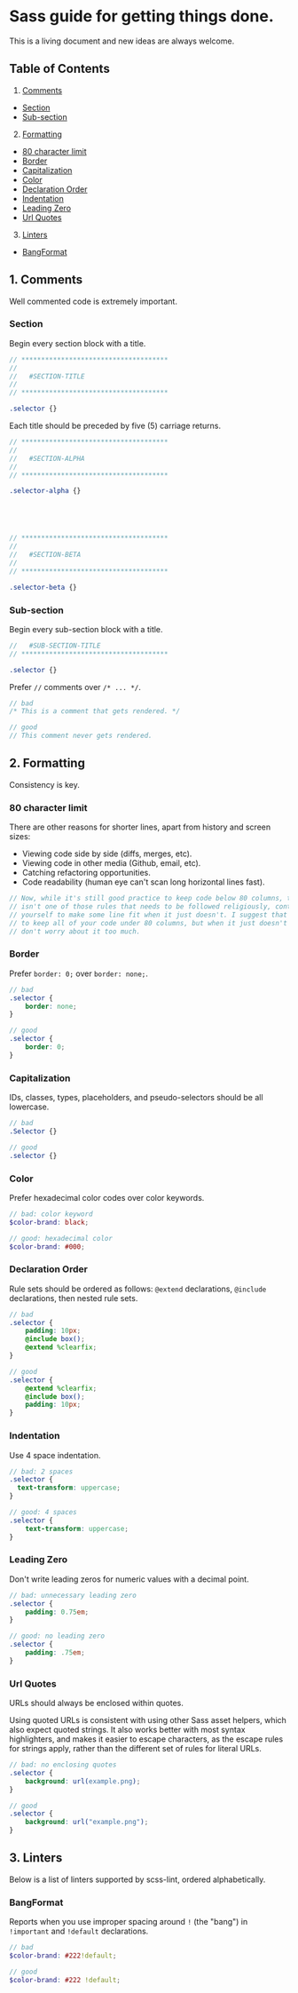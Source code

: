 # Sass guide for getting things done.

This is a living document and new ideas are always welcome.

## Table of Contents

1. [Comments](#1-comments)
 - [Section](#section)
 - [Sub-section](#sub-section)
2. [Formatting](#2-formatting)
 - [80 character limit](#80-character-limit)
 - [Border](#border)
 - [Capitalization](#capitalization)
 - [Color](#color)
 - [Declaration Order](#declaration-order)
 - [Indentation](#indentation)
 - [Leading Zero](#leading-zero)
 - [Url Quotes](#url-quotes)
3. [Linters](#3-linters)
 - [BangFormat](#bangformat)





## 1. Comments

Well commented code is extremely important.

### Section

Begin every section block with a title.

```scss
// *************************************
//
//   #SECTION-TITLE
//
// *************************************

.selector {}
```

Each title should be preceded by five (5) carriage returns.

```scss
// *************************************
//
//   #SECTION-ALPHA
//
// *************************************

.selector-alpha {}





// *************************************
//
//   #SECTION-BETA
//
// *************************************

.selector-beta {}
```

### Sub-section

Begin every sub-section block with a title.

```scss
//   #SUB-SECTION-TITLE
// *************************************

.selector {}
```

Prefer `//` comments over `/* ... */`.

```scss
// bad
/* This is a comment that gets rendered. */

// good
// This comment never gets rendered.
```




## 2. Formatting

Consistency is key.

### 80 character limit

There are other reasons for shorter lines, apart from history and screen sizes:

* Viewing code side by side (diffs, merges, etc).
* Viewing code in other media (Github, email, etc).
* Catching refactoring opportunities.
* Code readability (human eye can't scan long horizontal lines fast).

```scss
// Now, while it's still good practice to keep code below 80 columns, this 
// isn't one of those rules that needs to be followed religiously, contorting 
// yourself to make some line fit when it just doesn't. I suggest that you try 
// to keep all of your code under 80 columns, but when it just doesn't fit, 
// don't worry about it too much.
```

### Border

Prefer `border: 0;` over `border: none;`.

```scss
// bad
.selector {
    border: none;
}

// good
.selector {
    border: 0;
}
```

### Capitalization

IDs, classes, types, placeholders, and pseudo-selectors should be all lowercase.

```scss
// bad
.Selector {}

// good
.selector {}
```

### Color

Prefer hexadecimal color codes over color keywords.

```scss
// bad: color keyword
$color-brand: black;

// good: hexadecimal color
$color-brand: #000;
```

### Declaration Order

Rule sets should be ordered as follows: `@extend` declarations, `@include`
declarations, then nested rule sets.

```scss
// bad
.selector {
    padding: 10px;
    @include box();
    @extend %clearfix;
}

// good
.selector {
    @extend %clearfix;
    @include box();
    padding: 10px;
}
```

### Indentation

Use 4 space indentation.

```scss
// bad: 2 spaces
.selector {
  text-transform: uppercase;
}

// good: 4 spaces
.selector {
    text-transform: uppercase;
}
```

### Leading Zero

Don't write leading zeros for numeric values with a decimal point.

```scss
// bad: unnecessary leading zero
.selector {
    padding: 0.75em;
}

// good: no leading zero
.selector {
    padding: .75em;
}
```

### Url Quotes

URLs should always be enclosed within quotes.

Using quoted URLs is consistent with using other Sass asset helpers, which also
expect quoted strings. It also works better with most syntax highlighters, and
makes it easier to escape characters, as the escape rules for strings apply,
rather than the different set of rules for literal URLs.

```scss
// bad: no enclosing quotes
.selector {
    background: url(example.png);
}

// good
.selector {
    background: url("example.png");
}
```




## 3. Linters

Below is a list of linters supported by scss-lint, ordered alphabetically.

### BangFormat

Reports when you use improper spacing around `!` (the "bang") in `!important`
and `!default` declarations.

```scss
// bad
$color-brand: #222!default;

// good
$color-brand: #222 !default;
```
